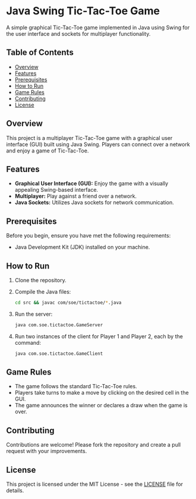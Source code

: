 # Java Swing Tic-Tac-Toe Game

A simple graphical Tic-Tac-Toe game implemented in Java using Swing for the user interface and sockets for multiplayer functionality.

## Table of Contents

- [Overview](#overview)
- [Features](#features)
- [Prerequisites](#prerequisites)
- [How to Run](#how-to-run)
- [Game Rules](#game-rules)
- [Contributing](#contributing)
- [License](#license)

## Overview

This project is a multiplayer Tic-Tac-Toe game with a graphical user interface (GUI) built using Java Swing. Players can connect over a network and enjoy a game of Tic-Tac-Toe.

## Features

- **Graphical User Interface (GUI):** Enjoy the game with a visually appealing Swing-based interface.
- **Multiplayer:** Play against a friend over a network.
- **Java Sockets:** Utilizes Java sockets for network communication.

## Prerequisites

Before you begin, ensure you have met the following requirements:

- Java Development Kit (JDK) installed on your machine.

## How to Run

1. Clone the repository.

2. Compile the Java files:

    ```bash
   cd src && javac com/soe/tictactoe/*.java
   ```

3. Run the server:

    ```bash
    java com.soe.tictactoe.GameServer
    ```

4. Run two instances of the client for Player 1 and Player 2, each by the command:

    ```bash
    java com.soe.tictactoe.GameClient
    ```

## Game Rules

- The game follows the standard Tic-Tac-Toe rules.
- Players take turns to make a move by clicking on the desired cell in the GUI.
- The game announces the winner or declares a draw when the game is over.

## Contributing

Contributions are welcome! Please fork the repository and create a pull request with your improvements.

## License

This project is licensed under the MIT License - see the [LICENSE](LICENSE) file for details.

